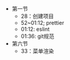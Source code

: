 <!--
 * @Desc: 
 * @Version: v1.00
 * @Author: went
 * @Date: 2021-11-30 14:44:47
 * @LastEditors: went
 * @LastEditTime: 2021-11-30 14:59:44
-->


+ 第一节
  + 28：创建项目
  + 52~01:12; prettier
  + 01:12: eslint
  + 01:36: git规范
+ 第六节
  + 33：菜单渲染